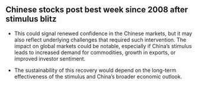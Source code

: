 ## Chinese stocks post best week since 2008 after stimulus blitz

- This could signal renewed confidence in the Chinese markets, but it may also reflect underlying challenges that required such intervention. The impact on global markets could be notable, especially if China’s stimulus leads to increased demand for commodities, growth in exports, or improved investor sentiment.

- The sustainability of this recovery would depend on the long-term effectiveness of the stimulus and China’s broader economic outlook.